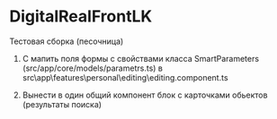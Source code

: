 # DigitalRealFrontLK

Тестовая сборка (песочница)

1. С мапить поля формы с свойствами класса SmartParameters (src/app/core/models/parametrs.ts)
  в src\app\features\personal\editing\editing.component.ts

2. Вынести в один общий компонент блок с карточками обьектов (результаты поиска)
